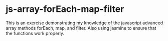 # js-array-forEach-map-filter

This is an exercise demonstrating my knowledge of the javascript advanced array methods forEach, map, and filter.
Also using jasmine to ensure that the functions work properly.
